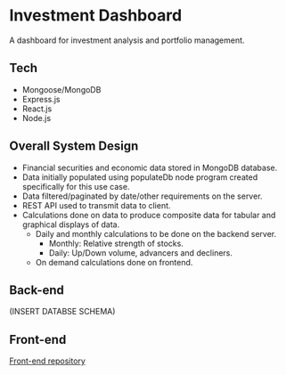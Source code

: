 # Investment Dashboard
A dashboard for investment analysis and portfolio management.

## Tech
- Mongoose/MongoDB
- Express.js
- React.js
- Node.js

## Overall System Design
- Financial securities and economic data stored in MongoDB database.
- Data initially populated using populateDb node program created specifically for this use case.
- Data filtered/paginated by date/other requirements on the server.
- REST API used to transmit data to client.
- Calculations done on data to produce composite data for tabular and graphical displays of data.
  - Daily and monthly calculations to be done on the backend server.
    - Monthly: Relative strength of stocks.
    - Daily: Up/Down volume, advancers and decliners.
  - On demand calculations done on frontend.

## Back-end
(INSERT DATABSE SCHEMA)

## Front-end
[Front-end repository](https://github.com/jkcswd/Investment-Dashboard-frontend)

